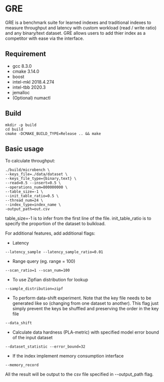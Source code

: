 # GRE
GRE is a benchmark suite for learned indexes and traditional indexes to measure throughput and latency with custom workload (read / write ratio) and any binary/text dataset. GRE allows users to add thier index as a competitor with ease via the interface.

## Requirement
- gcc 8.3.0
- cmake 3.14.0
- boost
- intel-mkl 2018.4.274
- intel-tbb 2020.3
- jemalloc
- (Optional) numactl

## Build
```
mkdir -p build
cd build
cmake -DCMAKE_BUILD_TYPE=Release .. && make
```

## Basic usage
To calculate throughput:
```
./build/microbench \
--keys_file=./data/dataset \
--keys_file_type={binary,text} \
--read=0.5 --insert=0.5 \
--operations_num=800000000 \
--table_size=-1 \
--init_table_ratio=0.5 \
--thread_num=24 \
--index_type=index_name \
-output_path=out.csv
```
table_size=-1 is to infer from the first line of the file.
init_table_ratio is to specify the proportion of the dataset to bulkload.

For additional features, add additional flags:
- Latency
```
--latency_sample --latency_sample_ratio=0.01
```
- Range query (eg. range = 100)
```
--scan_ratio=1 --scan_num=100
```
- To use Zipfian distribution for lookup
```
--sample_distribution=zipf
```
- To perform data-shift experiment. Note that the key file needs to be generated like so (changing from one dataset to another). This flag just simply prevent the keys be shuffled and preserving the order in the key file
```
--data_shift
```
- Calculate data hardness (PLA-metric) with specified model error bound of the input dataset
```
--dataset_statistic --error_bound=32
```
- If the index implement memory consumption interface
```
--memory_record
```
All the result will be output to the csv file specified in --output_path flag.
